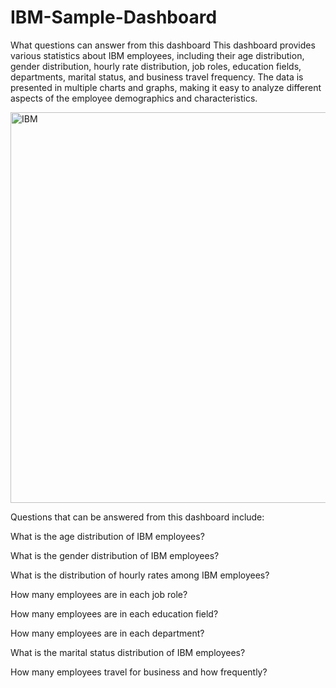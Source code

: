 # IBM-Sample-Dashboard


What questions can answer from this dashboard
This dashboard provides various statistics about IBM employees, including their age distribution, gender distribution, hourly rate distribution, job roles, education fields, departments, marital status, and business travel frequency. The data is presented in multiple charts and graphs, making it easy to analyze different aspects of the employee demographics and characteristics.


<img width="625" alt="IBM" src="https://github.com/user-attachments/assets/3b756205-ea15-4c44-ad6f-70893faf067e" />


Questions that can be answered from this dashboard include:

What is the age distribution of IBM employees?

What is the gender distribution of IBM employees?

What is the distribution of hourly rates among IBM employees?

How many employees are in each job role?

How many employees are in each education field?

How many employees are in each department?

What is the marital status distribution of IBM employees?

How many employees travel for business and how frequently?
